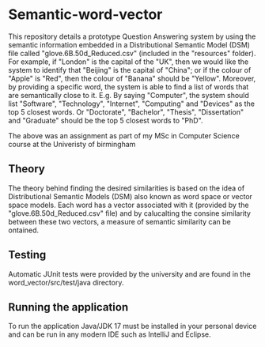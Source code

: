 # Semantic-word-vector
This repository details a prototype Question Answering system by using
the semantic information embedded in a Distributional Semantic Model (DSM) file
called "glove.6B.50d_Reduced.csv" (included in the "resources" folder). For example, if "London" is the capital of the "UK", then we would like the system to identify that "Beijing" is the capital of "China"; or if the colour of "Apple" is "Red", then the colour of "Banana" should be "Yellow". Moreover, by providing a specific word, the system is able to find a list of words that are semantically close to it. E.g. By saying "Computer", the system should list "Software", "Technology", "Internet", "Computing" and "Devices" as the top 5 closest words. Or "Doctorate",
"Bachelor", "Thesis", "Dissertation" and "Graduate" should be the top 5 closest words
to "PhD".

The above was an assignment as part of my MSc in Computer Science course at the Univeristy of birmingham

## Theory
The theory behind finding the desired similarities is based on the idea of Distributional Semantic Models (DSM) also known as word space or vector space models. Each word has a vector associated with it (provided by the "glove.6B.50d_Reduced.csv" file) and by calucalting the consine similarity between these two vectors, a measure of semantic similarity can be ontained.

## Testing
Automatic JUnit tests were provided by the university and are found in the word_vector/src/test/java directory.

## Running the application
To run the application Java/JDK 17 must be installed in your personal device and can be run in any modern IDE such as IntelliJ and Eclipse.

